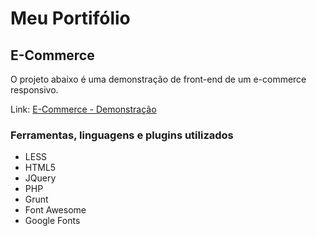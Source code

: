 # Meu Portifólio

## E-Commerce 

O projeto abaixo é uma demonstração de front-end de um e-commerce responsivo.

Link: [E-Commerce - Demonstração](https://e-commerce-portifolio.000webhostapp.com/)

### Ferramentas, linguagens e plugins utilizados

* LESS
* HTML5
* JQuery
* PHP
* Grunt
* Font Awesome
* Google Fonts
